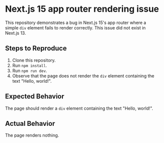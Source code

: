 # Next.js 15 app router rendering issue

This repository demonstrates a bug in Next.js 15's app router where a simple `div` element fails to render correctly. This issue did not exist in Next.js 13. 

## Steps to Reproduce

1. Clone this repository.
2. Run `npm install`.
3. Run `npm run dev`.
4. Observe that the page does not render the `div` element containing the text "Hello, world!".

## Expected Behavior

The page should render a `div` element containing the text "Hello, world!".

## Actual Behavior

The page renders nothing.